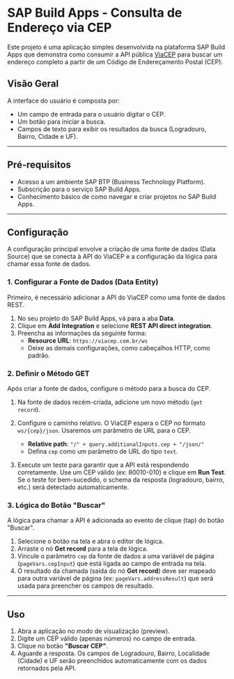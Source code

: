 # SAP Build Apps - Consulta de Endereço via CEP

Este projeto é uma aplicação simples desenvolvida na plataforma SAP Build Apps que demonstra como consumir a API pública [ViaCEP](https://viacep.com.br/) para buscar um endereço completo a partir de um Código de Endereçamento Postal (CEP).

## Visão Geral

A interface do usuário é composta por:
- Um campo de entrada para o usuário digitar o CEP.
- Um botão para iniciar a busca.
- Campos de texto para exibir os resultados da busca (Logradouro, Bairro, Cidade e UF).


---

## Pré-requisitos

- Acesso a um ambiente SAP BTP (Business Technology Platform).
- Subscrição para o serviço SAP Build Apps.
- Conhecimento básico de como navegar e criar projetos no SAP Build Apps.

---

## Configuração

A configuração principal envolve a criação de uma fonte de dados (Data Source) que se conecta à API do ViaCEP e a configuração da lógica para chamar essa fonte de dados.

### 1. Configurar a Fonte de Dados (Data Entity)

Primeiro, é necessário adicionar a API do ViaCEP como uma fonte de dados REST.

1.  No seu projeto do SAP Build Apps, vá para a aba **Data**.
2.  Clique em **Add Integration** e selecione **REST API direct integration**.
3.  Preencha as informações da seguinte forma:
    -   **Resource URL**: `https://viacep.com.br/ws`
    -   Deixe as demais configurações, como cabeçalhos HTTP, como padrão.


### 2. Definir o Método GET

Após criar a fonte de dados, configure o método para a busca do CEP.

1.  Na fonte de dados recém-criada, adicione um novo método (`get record`).
2.  Configure o caminho relativo. O ViaCEP espera o CEP no formato `ws/{cep}/json`. Usaremos um parâmetro de URL para o CEP.
    -   **Relative path**: `"/" + query.additionalInputs.cep + "/json/"`
    -   Defina `cep` como um parâmetro de URL do tipo `text`.



3.  Execute um teste para garantir que a API está respondendo corretamente. Use um CEP válido (ex: 80010-010) e clique em **Run Test**. Se o teste for bem-sucedido, o schema da resposta (logradouro, bairro, etc.) será detectado automaticamente.



### 3. Lógica do Botão "Buscar"

A lógica para chamar a API é adicionada ao evento de clique (tap) do botão "Buscar".

1.  Selecione o botão na tela e abra o editor de lógica.
2.  Arraste o nó **Get record** para a tela de lógica.
3.  Vincule o parâmetro `cep` da fonte de dados a uma variável de página (`pageVars.cepInput`) que está ligada ao campo de entrada na tela.
4.  O resultado da chamada (saída do nó **Get record**) deve ser mapeado para outra variável de página (ex: `pageVars.addressResult`) que será usada para preencher os campos de resultado.

---

## Uso

1.  Abra a aplicação no modo de visualização (preview).
2.  Digite um CEP válido (apenas números) no campo de entrada.
3.  Clique no botão **"Buscar CEP"**.
4.  Aguarde a resposta. Os campos de Logradouro, Bairro, Localidade (Cidade) e UF serão preenchidos automaticamente com os dados retornados pela API.

